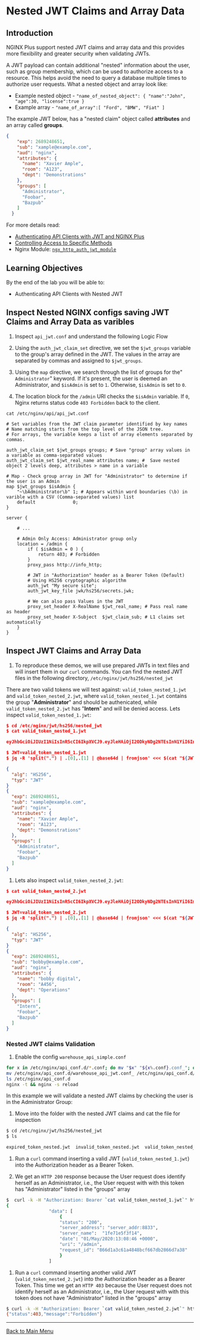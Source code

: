 # Nested JWT Claims and Array Data

## Introduction

NGINX Plus support nested JWT claims and array data and this provides more
flexibility and greater security when validating JWTs.

A JWT payload can contain additional "nested" information about the user, such
as group membership, which can be used to authorize access to a resource. This
helps avoid the need to query a database multiple times to authorize user
requests. What a nested object and array look like:

 * Example nested object - `"name_of_nested_object": { "name":"John", "age":30,
   "license":true }`
 * Example array -  `"name_of_array":[ "Ford", "BMW", "Fiat" ]`

The example JWT below, has a "nested claim" object called **attributes** and an
array called **groups**.

```json
{
    "exp": 2689248651,
    "sub": "xample@example.com",
    "aud": "nginx",
    "attributes": {
      "name": "Xavier Ample",
      "room": "A123",
      "dept": "Demonstrations"
    },
    "groups": [
      "Administrator",
      "Foobar",
      "Bazpub"
    ]
  }
```

For more details read:

 * [Authenticating API Clients with JWT and NGINX
   Plus](https://www.nginx.com/blog/authenticating-api-clients-jwt-nginx-plus/)
 * [Controlling Access to Specific
   Methods](https://www.nginx.com/blog/deploying-nginx-plus-as-an-api-gateway-part-2-protecting-backend-services/#access-control-methods)
 * Nginx Module:
   [`ngx_http_auth_jwt_module`](http://nginx.org/en/docs/http/ngx_http_auth_jwt_module.html)


## Learning Objectives 

By the end of the lab you will be able to: 
 * Authenticating API Clients with Nested JWT

## Inspect Nested NGINX configs saving JWT Claims and Array Data as varibles

1. Inspect `api_jwt.conf` and understand the following Logic Flow

 1. Using the `auth_jwt_claim_set` directive, we set the `$jwt_groups` variable to the group's array defined in the JWT. 
 The values in the array are separated by commas and assigned to `$jwt_groups`.
 2. Using the `map` directive, we search through the list of groups for the" `Administrator`" keyword. 
 If it's present, the user is deemed an Administrator, and `$isAdmin` is set to `1`. Otherwise, `$isAdmin` is set to `0`.
 3. The location block for the `/admin` URI checks the `$isAdmin` variable. If `0`, Nginx returns status code `403 Forbidden` back to the client.


```
cat /etc/nginx/api/api_jwt.conf
```

```nginx
# Set variables from the JWT claim parameter identified by key names
# Name matching starts from the top level of the JSON tree.
# For arrays, the variable keeps a list of array elements separated by commas.

auth_jwt_claim_set $jwt_groups groups; # Save "group" array values in a variable as comma-separated values
auth_jwt_claim_set $jwt_real_name attributes name; #  Save nested object 2 levels deep, attributes > name in a variable

# Map - Check group array in JWT for "Administrator" to determine if the user is an Admin
map $jwt_groups $isAdmin {
	"~\bAdministrator\b" 1; # Appears within word boundaries (\b) in varible with a CSV (Comma-separated values) list
	default              0;
}

server {

    # ...

    # Admin Only Access: Administrator group only
    location = /admin {
        if ( $isAdmin = 0 ) {
            return 403; # Forbidden
        }
        proxy_pass http://info_http;

        # JWT in "Authorization" header as a Bearer Token (Default)
        # Using HS256 cryptographic algorithm
        auth_jwt "My secure site";
        auth_jwt_key_file jwk/hs256/secrets.jwk;

        # We can also pass Values in the JWT
        proxy_set_header X-RealName $jwt_real_name; # Pass real name as header
        proxy_set_header X-Subject  $jwt_claim_sub; # L1 claims set automatically
    }
}
```

## Inspect JWT Claims and Array Data 


1. To reproduce these demos, we will use prepared JWTs in text files and will insert them in our `curl` commands. You can find the nested JWT files in the following directory, `/etc/nginx/jwt/hs256/nested_jwt`

There are two valid tokens we will test against: `valid_token_nested_1.jwt` and `valid_token_nested_2.jwt`, where `valid_token_nested_1.jwt` contains the group "**Administrator**" and should be authenicated, while `valid_token_nested_2.jwt` has "**Intern**" and will be denied access. Lets inspect `valid_token_nested_1.jwt`:

```json
$ cd /etc/nginx/jwt/hs256/nested_jwt
$ cat valid_token_nested_1.jwt

eyJhbGciOiJIUzI1NiIsInR5cCI6IkpXVCJ9.eyJleHAiOjI2ODkyNDg2NTEsInN1YiI6InhhbXBsZUBleGFtcGxlLmNvbSIsImF1ZCI6Im5naW54IiwiYXR0cmlidXRlcyI6eyJuYW1lIjoiWGF2aWVyIEFtcGxlIiwicm9vbSI6IkExMjMiLCJkZXB0IjoiRGVtb25zdHJhdGlvbnMifSwiZ3JvdXBzIjpbIkFkbWluaXN0cmF0b3IiLCJGb29iYXIiLCJCYXpwdWIiXX0.weZPtC8szT-ZHZnrz2SWLorV9Mio_KjZVt33v5flBzM

$ JWT=valid_token_nested_1.jwt
$ jq -R 'split(".") | .[0],.[1] | @base64d | fromjson' <<< $(cat "${JWT}")

{
  "alg": "HS256",
  "typ": "JWT"
}
{
  "exp": 2689248651,
  "sub": "xample@example.com",
  "aud": "nginx",
  "attributes": {
    "name": "Xavier Ample",
    "room": "A123",
    "dept": "Demonstrations"
  },
  "groups": [
    "Administrator",
    "Foobar",
    "Bazpub"
  ]
}
```

1. Lets also inspect `valid_token_nested_2.jwt`:


```json
$ cat valid_token_nested_2.jwt

eyJhbGciOiJIUzI1NiIsInR5cCI6IkpXVCJ9.eyJleHAiOjI2ODkyNDg2NTEsInN1YiI6ImJvYmJ5QGV4YW1wbGUuY29tIiwiYXVkIjoibmdpbngiLCJhdHRyaWJ1dGVzIjp7Im5hbWUiOiJib2JieSBkaWdpdGFsIiwicm9vbSI6IkE0NTYiLCJkZXB0IjoiT3BlcmF0aW9ucyJ9LCJncm91cHMiOlsiSW50ZXJuIiwiRm9vYmFyIiwiQmF6cHViIl19.RtyIeFRHZkMZKq_qMBQlJqWqXRPhoOU5fR8WcNj3Yn0

$ JWT=valid_token_nested_2.jwt
$ jq -R 'split(".") | .[0],.[1] | @base64d | fromjson' <<< $(cat "${JWT}")

{
  "alg": "HS256",
  "typ": "JWT"
}
{
  "exp": 2689248651,
  "sub": "bobby@example.com",
  "aud": "nginx",
  "attributes": {
    "name": "bobby digital",
    "room": "A456",
    "dept": "Operations"
  },
  "groups": [
    "Intern",
    "Foobar",
    "Bazpub"
  ]
}

```

### Nested JWT claims Validation

1. Enable the config `warehouse_api_simple.conf`

```bash
for x in /etc/nginx/api_conf.d/*.conf; do mv "$x" "${x%.conf}.conf_"; done
mv /etc/nginx/api_conf.d/warehouse_api_jwt.conf_ /etc/nginx/api_conf.d/warehouse_api_jwt.conf
ls /etc/nginx/api_conf.d
nginx -t && nginx -s reload
```
In this example we will validate a nested JWT claims by checking the user is in the Administrator Group:

1. Move into the folder with the nested JWT claims and cat the file for inspection

```bash
$ cd /etc/nginx/jwt/hs256/nested_jwt
$ ls

expired_token_nested.jwt  invalid_token_nested.jwt  valid_token_nested_1.jwt  valid_token_nested_2.jwt
```

1. Run a `curl` command inserting a valid JWT (`valid_token_nested_1.jwt`) into the Authorization header as a Bearer Token.

1. We get an `HTTP 200` response because the User request does identify herself as an Administrator, i.e., the User request with
with this token has "Administrator" listed in the "groups" array

```bash
$  curl -k -H "Authorization: Bearer `cat valid_token_nested_1.jwt`" https://localhost/admin
{
                "data": [
                    {
                    "status": "200",
                    "server_address": "server_addr:8833",
                    "server_name":  "1fe71e5f3f14",
                    "date": "01/May/2020:13:08:46 +0000",
                    "uri": "/admin",
                    "request_id": "866d1a3c61a4848bcf667db2866d7a38"
                    }
                ]

```

1. Run a `curl` command inserting another valid JWT (`valid_token_nested_2.jwt`) into the Authorization header as a Bearer Token.
This time we get an `HTTP 403` because the User request does not identify herself as an Administrator, i.e., the User request with
with this token does not have "Administrator" listed in the "groups" array

```bash
$ curl -k -H "Authorization: Bearer `cat valid_token_nested_2.jwt`" https://localhost/admin
{"status":403,"message":"Forbidden"}
```
---------

[Back to Main Menu](../README.md)